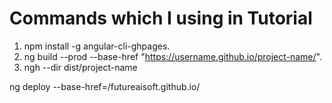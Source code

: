 # Commands which I using in Tutorial 
 1.  npm install -g angular-cli-ghpages.
 2. ng build --prod --base-href "https://username.github.io/project-name/".
 3. ngh --dir dist/project-name

 ng deploy --base-href=/futureaisoft.github.io/
